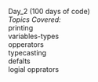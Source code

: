 Day_2 (100 days of code)<br>
*Topics Covered:*<br>
printing<br>
variables-types<br>
opperators<br>
typecasting<br>
defalts<br>
logial opprators<br>
